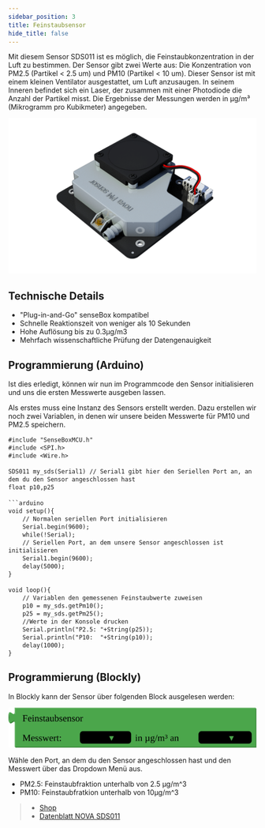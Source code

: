 ```yaml
---
sidebar_position: 3
title: Feinstaubsensor
hide_title: false
---
```


Mit diesem Sensor SDS011 ist es möglich, die Feinstaubkonzentration in der Luft zu bestimmen. Der Sensor gibt zwei Werte aus: Die Konzentration von PM2.5 (Partikel < 2.5 um) und PM10 (Partikel < 10 um). Dieser Sensor ist mit einem kleinen Ventilator ausgestattet, um Luft anzusaugen. In seinem Inneren befindet sich ein Laser, der zusammen mit einer Photodiode die Anzahl der Partikel misst. Die Ergebnisse der Messungen werden in µg/m³ (Mikrogramm pro Kubikmeter) angegeben.

![](../../static/img/hardware-bilder/feinstaub/sensoren_feinstaub.png)

## Technische Details
* "Plug-in-and-Go" senseBox kompatibel
* Schnelle Reaktionszeit von weniger als 10 Sekunden
* Hohe Auflösung bis zu 0.3µg/m3
* Mehrfach wissenschaftliche Prüfung der Datengenauigkeit

## Programmierung (Arduino)

Ist dies erledigt, können wir nun im Programmcode den Sensor initialisieren und uns die ersten Messwerte ausgeben lassen.

Als erstes muss eine Instanz des Sensors erstellt werden. Dazu erstellen wir noch zwei Variablen, in denen wir unsere beiden Messwerte für PM10 und PM2.5 speichern.

```arduino
#include "SenseBoxMCU.h"
#include <SPI.h>
#include <Wire.h>

SDS011 my_sds(Serial1) // Serial1 gibt hier den Seriellen Port an, an dem du den Sensor angeschlossen hast
float p10,p25

```arduino
void setup(){
    // Normalen seriellen Port initialisieren
    Serial.begin(9600);
    while(!Serial);
    // Seriellen Port, an dem unsere Sensor angeschlossen ist initialisieren
    Serial1.begin(9600);
    delay(5000);
}

void loop(){
    // Variablen den gemessenen Feinstaubwerte zuweisen
    p10 = my_sds.getPm10();
    p25 = my_sds.getPm25();
    //Werte in der Konsole drucken
    Serial.println("P2.5: "+String(p25));
    Serial.println("P10:  "+String(p10));
    delay(1000);
}
```

## Programmierung (Blockly)

In Blockly kann der Sensor über folgenden Block ausgelesen werden:

![](../../static/img/hardware-bilder/feinstaub/block_feinstaubsensor.svg)

Wähle den Port, an dem du den Sensor angeschlossen hast und den Messwert über das Dropdown Menü aus.

- PM2.5: Feinstaubfraktion unterhalb von 2.5 µg/m^3
- PM10: Feinstaubfratkion unterhalb von 10µg/m^3

>- [Shop](https://sensebox.kaufen/product/feinstaub-sds011)
>- [Datenblatt NOVA SDS011](https://cdn-reichelt.de/documents/datenblatt/X200/SDS011-DATASHEET.pdf)
